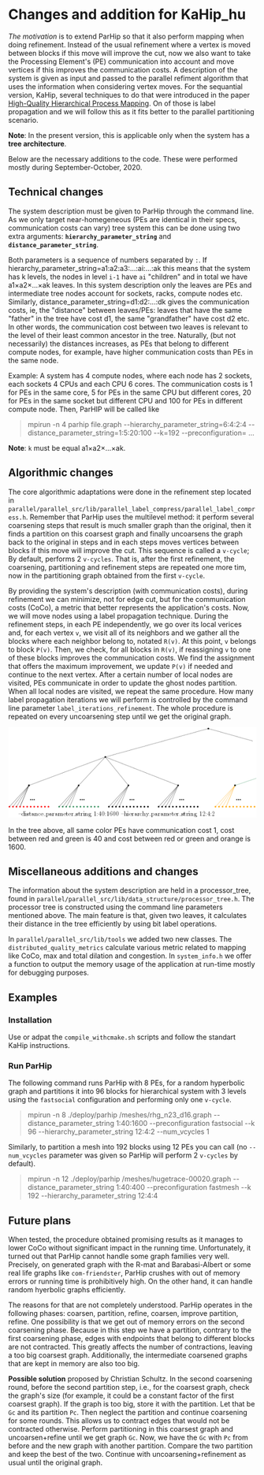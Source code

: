 # Changes and addition for KaHip_hu

*The motivation* is to extend ParHip so that it also perform mapping when doing refinement. Instead of the usual refinement where a vertex is moved between blocks if this move will improve the cut, now we also want to take the Processing Element's (PE) communication into account and move vertices
if this improves the communication costs. A description of the system is given as input and passed to the parallel refiment algorithm that uses the information when considering vertex moves. 
For the sequantial version, KaHip, several techniques to do that were introduced in the 
paper [High-Quality Hierarchical Process Mapping](https://arxiv.org/pdf/2001.07134.pdf).
On of those is label propagation and we will follow this as it fits better to the 
parallel partitioning scenario.

**Note**: In the present version, this is applicable only when the system has a **tree architecture**.

Below are the necessary additions to the code. These were performed mostly during September-October, 2020.


## Technical changes

The system description must be given to ParHip through the command line. As we only target near-homegeneous (PEs are identical in their specs, communication costs can vary)
tree system this can be done using two extra arguments: **`hierarchy_parameter_string`** 
and **`distance_parameter_string`**. 

Both parameters is a sequence of numbers separated by `:`. 
If hierarchy_parameter_string=a1:a2:a3:...:ai:...:ak this means that the system has k levels, the nodes in level `i-1` have `ai` "children" and in total we have a1&times;a2&times;...&times;ak leaves. 
In this system description
only the leaves are PEs and intermediate tree nodes account for sockets, racks, compute nodes etc.
Similarly, distance_parameter_string=d1:d2:...:dk gives the communication costs, ie, the "distance"  between leaves/PEs: leaves that have the same "father" in the tree have cost d1, the same "grandfather" have cost d2 etc. In other words, the communication cost between two leaves is relevant to the level
of their least common ancestor in the tree. Naturally, (but not necessarily) the distances increases,
as PEs that belong to different compute nodes, for example, have higher communication costs 
than PEs in the same node.

Example: A system has 4 compute nodes, where each node has 2 sockets, each sockets 4 CPUs and each CPU 6 cores. The communication costs is 1 for PEs in the same core, 5 for PEs in the same CPU but different cores, 20 for PEs in the same socket but different CPU and 100 for PEs in different compute node.
Then, ParHIP will be called like 

>mpirun -n 4 parhip file.graph --hierarchy_parameter_string=6:4:2:4 --distance_parameter_string=1:5:20:100 --k=192 --preconfiguration= ...

**Note**: `k` must be equal a1&times;a2&times;...&times;ak.


## Algorithmic changes

The core algorithmic adaptations were done in the refinement step located in `parallel/parallel_src/lib/parallel_label_compress/parallel_label_compress.h`. Remember that ParHip uses the multilevel method:
it perform several coarsening steps that result is much smaller graph than the original, 
then it finds
a partition on this coarsest graph and finally uncoarsens the graph
back to the original in steps and in each steps moves vertices between blocks 
if this move will improve the cut. This sequence is called a `v-cycle`;
By default, performs 2 `v-cycles`.
That is, after the first refinement, the coarsening, partitioning and refinement steps are repeated
one more tim, now in the partitioning graph obtained from the first `v-cycle`.

By providing the system's description (with communication costs), during refinement we can minimize, not for edge cut, but for the communication costs (CoCo), a metric that better represents the application's costs. 
Now, we will move nodes using a label propagation technique.
During the refinement steps, in each PE independently, we go over its local verices and, for each vertex `v`,
we visit all of its neighbors and we 
gather all the blocks where each neighbor belong to, notated `R(v)`.
At this point, `v` belongs to block `P(v)`. Then, we check, for all blocks in `R(v)`, if reassigning
`v` to one of these blocks improves the communication costs. We find the assignment that offers the maximum improvement, we update `P(v)` if needed and continue to the next vertex.
After a certain number of local nodes are visited, PEs communicate in order to update the ghost nodes partition.
When all local nodes are visited, we repeat the same procedure. How many label propagation iterations
we will perform is controlled by the command line parameter `label_iterations_refinement`.
The whole procedure is repeated on every uncoarsening step until we get the original graph.

![PEcommTree](./img/PEcommTree.png)

In the tree above, all same color PEs have communication cost 1, cost between red and green
is 40 and cost between red or green and orange is 1600.


## Miscellaneous additions and changes

The information about the system description are held in a processor_tree, found in `parallel/parallel_src/lib/data_structure/processor_tree.h`. The processor tree is constructed 
using the command line parameters mentioned above. 
The main feature is that, given two leaves, it calculates their distance in the tree efficiently 
by using bit label operations.

In `parallel/parallel_src/lib/tools` we added two new classes. The `distributed_quality_metrics` 
calculate various metric related to mapping like CoCo, max and total dilation and congestion.
In `system_info.h` we offer a function to output the memory usage of the application at run-time 
mostly for debugging purposes.


## Examples

### Installation

Use or adpat the `compile_withcmake.sh` scripts and follow the standart KaHip instructions.

### Run ParHip

The following command runs ParHip with 8 PEs, for a random hyperbolic graph and partitions
it into 96 blocks for hierarchical system with 3 levels using the `fastsocial` configuration
and performing only one `v-cycle`.

>mpirun -n 8 ./deploy/parhip /meshes/rhg_n23_d16.graph --distance_parameter_string 1:40:1600 --preconfiguration fastsocial --k 96 --hierarchy_parameter_string 12:4:2 --num_vcycles 1

Similarly, to partition a mesh into 192 blocks using 12 PEs you can call (no `--num_vcycles` 
parameter was given so ParHip will perform 2 `v-cycles` by default).

>mpirun -n 12 ./deploy/parhip /meshes/hugetrace-00020.graph --distance_parameter_string 1:40:400 --preconfiguration fastmesh --k 192 --hierarchy_parameter_string 12:4:4


## Future plans

When tested, the procedure obtained promising results as it manages to lower CoCo 
without significant impact in the running time. Unfortunately, it turned out that ParHip cannot handle some graph families very well. Precisely, on generated graph with the R-mat and
Barabasi-Albert or some real life graphs like `com-friendster`, ParHip crushes with out of memory
errors or running time is prohibitively high. On the other hand, it can handle random
hyerbolic graphs efficiently.

The reasons for that are not completely understood. 
ParHip operates in the following phases: coarsen, partition, refine, coarsen, 
improve partition, refine.
One possibility is that we get out of memory errors on the second coarsening phase.
Because in this step we have a partition, contrary to the first coarsening phase,
edges with endpoints that belong to different blocks are not contracted. This greatly affects
the number of contractions, leaving a too big coarsest graph. Additionally, the intermediate
coarsened graphs that are kept in memory are also too big.

**Possible solution** proposed by Christian Schultz. In the second coarsening round, before
the second partition step, i.e., for the coarsest graph, check the graph's size (for example,
it could be a constant factor of the first coarsest graph). If the graph is too big,
store it with the partition. Let that be `Gc` and its partition `Pc`.
Then neglect the partition and continue coarsening for some rounds.
This allows us to contract edges that would not be contracted otherwise.
Perform partitioning in this coarsest graph and uncoarsen+refine until we get graph `Gc`.
Now, we have the `Gc` with `Pc` from before and the new graph with another partition.
Compare the two partition and keep the best of the two. Continue with uncoarsening+refinement
as usual until the original graph.